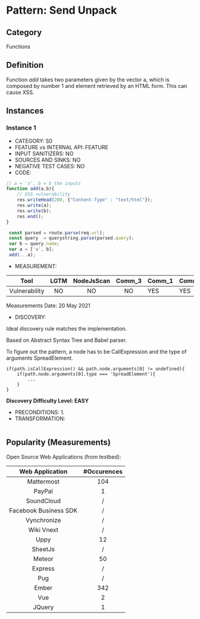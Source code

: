 # Pattern: Send Unpack

## Category

Functions

## Definition

Function _add_ takes two parameters given by the vector a, which is composed by number 1 and element retrieved by an HTML form. This can cause XSS.

## Instances

### Instance 1

- CATEGORY: S0
- FEATURE vs INTERNAL API: FEATURE
- INPUT SANITIZERS: NO
- SOURCES AND SINKS: NO
- NEGATIVE TEST CASES: NO
- CODE:

```javascript
// a = 'a', b = b the inputs 
function add(a,b){
    // XSS vulnerability
    res.writeHead(200, {"Content-Type" : "text/html"});
    res.write(a);
    res.write(b); 
    res.end();
}

 const parsed = route.parse(req.url);
 const query  = querystring.parse(parsed.query);
 var b = query.name;
 var a = ['a', b];
 add(...a);
```

- MEASUREMENT:

|     Tool      | LGTM | NodeJsScan | Comm_3 | Comm_1 | Comm_2 | Vulnerable |
| :-----------: | :--: | :--------: | :------: | ------- | --------- | ---------- |
| Vulnerability |  NO  |    NO      |    NO   | YES     | YES | YES        |
Measurements Date: 20 May 2021

- DISCOVERY:



Ideal discovery rule matches the implementation.

Based on Abstract Syntax Tree and Babel parser.

To figure out the pattern, a node has to be CallExpression and the type of arguments SpreadElement.

```
if(path.isCallExpression() && path.node.arguments[0] != undefined){
	if(path.node.arguments[0].type === 'SpreadElement'){
		...
	}
}
```

**Discovery Difficulty Level: EASY**

- PRECONDITIONS:
   1.
- TRANSFORMATION:
```
```
## Popularity (Measurements)

Open Source Web Applications (from testbed):

|    Web Application    | #Occurences |
| :-------------------: | :---------: |
|      Mattermost       |     104     |
|        PayPal         |      1      |
|      SoundCloud       |      /      |
| Facebook Business SDK |      /      |
|      Vynchronize      |      /      |
|      Wiki Vnext       |      /      |
|         Uppy          |     12      |
|        SheetJs        |      /      |
|        Meteor         |     50      |
|        Express        |      /      |
|          Pug          |      /      |
|         Ember         |     342     |
|          Vue          |      2      |
|        JQuery         |      1      |



